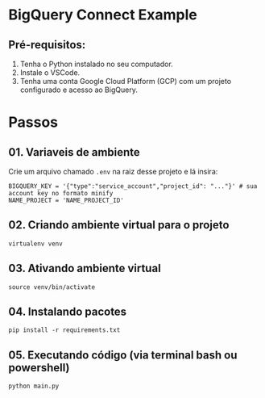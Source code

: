 # BigQuery Connect Example

## Pré-requisitos:

1. Tenha o Python instalado no seu computador.
2. Instale o VSCode.
3. Tenha uma conta Google Cloud Platform (GCP) com um projeto configurado e acesso ao BigQuery.


# Passos

## 01. Variaveis de ambiente

Crie um arquivo chamado `.env` na raiz desse projeto e lá insira:

```
BIGQUERY_KEY = '{"type":"service_account","project_id": "..."}' # sua account key no formato minify
NAME_PROJECT = 'NAME_PROJECT_ID'

```

## 02. Criando ambiente virtual para o projeto

`virtualenv venv`

## 03. Ativando ambiente virtual

`source venv/bin/activate`

## 04. Instalando pacotes

`pip install -r requirements.txt`

## 05. Executando código (via terminal bash ou powershell)

`python main.py` 

